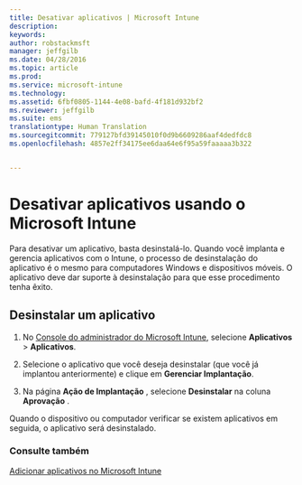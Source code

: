 ```yaml
---
title: Desativar aplicativos | Microsoft Intune
description: 
keywords: 
author: robstackmsft
manager: jeffgilb
ms.date: 04/28/2016
ms.topic: article
ms.prod: 
ms.service: microsoft-intune
ms.technology: 
ms.assetid: 6fbf0805-1144-4e08-bafd-4f181d932bf2
ms.reviewer: jeffgilb
ms.suite: ems
translationtype: Human Translation
ms.sourcegitcommit: 779127bfd39145010f0d9b6609286aaf4dedfdc8
ms.openlocfilehash: 4857e2ff34175ee6daa64e6f95a59faaaaa3b322


---
```


# Desativar aplicativos usando o Microsoft Intune

Para desativar um aplicativo, basta desinstalá-lo. Quando você implanta e gerencia aplicativos com o Intune, o processo de desinstalação do aplicativo é o mesmo para computadores Windows e dispositivos móveis. O aplicativo deve dar suporte à desinstalação para que esse procedimento tenha êxito.

## Desinstalar um aplicativo

1.  No [Console do administrador do Microsoft Intune](https://manage.microsoft.com), selecione **Aplicativos** &gt; **Aplicativos**.

2.  Selecione o aplicativo que você deseja desinstalar (que você já implantou anteriormente) e clique em **Gerenciar Implantação**.

3.  Na página **Ação de Implantação** , selecione **Desinstalar** na coluna **Aprovação** .

Quando o dispositivo ou computador verificar se existem aplicativos em seguida, o aplicativo será desinstalado.

### Consulte também
[Adicionar aplicativos no Microsoft Intune](add-apps.md)



<!--HONumber=Jun16_HO4-->


